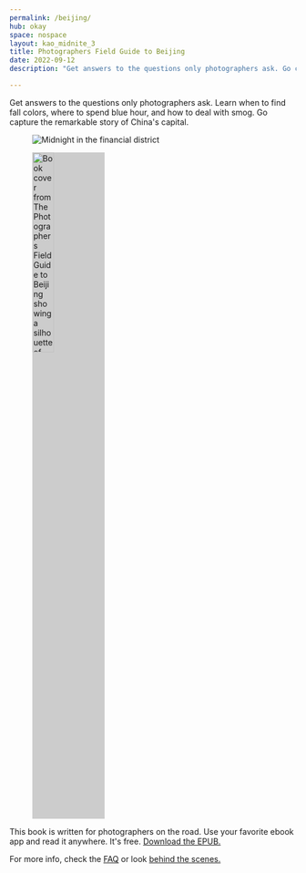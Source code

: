 ```yaml
---
permalink: /beijing/
hub: okay
space: nospace
layout: kao_midnite_3
title: Photographers Field Guide to Beijing
date: 2022-09-12
description: "Get answers to the questions only photographers ask. Go capture the remarkable story of China's capital."

---
```



Get answers to the questions only photographers ask. Learn when to find fall colors, where to spend blue hour, and how to deal with smog. Go capture the remarkable story of China's capital.

<figure>
<img class="kao-1x1-half" 
srcset="
https://images.zachmccabe.com/file/field-guide/field-guide-2-0-0896.jpg 896w, 
https://images.zachmccabe.com/file/field-guide/field-guide-2-0-0448.jpg 448w, 
https://images.zachmccabe.com/file/field-guide/field-guide-2-0-0224.jpg 224w" 
src="https://images.zachmccabe.com/file/field-guide/field-guide-2-0-0448.jpg" 
alt="Midnight in the financial district" 
sizes="max-width:896px" loading="lazy" />

<img style="background:#ccc;width:30%" srcset="
https://images.zachmccabe.com/file/field-guide/field-guide-cover-1120x1792.png 1792w, 
https://images.zachmccabe.com/file/field-guide/field-guide-cover-560x896.png 896w, 
https://images.zachmccabe.com/file/field-guide/field-guide-cover-280x448.png 448w, 
https://images.zachmccabe.com/file/field-guide/field-guide-cover-140x224.png 224w" 
src="https://images.zachmccabe.com/file/field-guide/field-guide-cover-280x448.png" alt="Book cover from The Photographers Field Guide to Beijing showing a silhouette of the city's old Drum Tower"  sizes="max-width:1120px" loading="lazy" />
</figure>
  
This book is written for photographers on the road. Use your favorite ebook app and read it anywhere. It's free. [Download the EPUB.]

For more info, check the [FAQ] or look [behind the scenes.]



[download the EPUB.]: https://github.com/zachmccabe/beijing/releases

[FAQ]: https://www.zachmccabe.com/beijing/faq

[behind the scenes.]: https://www.zachmccabe.com/beijing/bts/colophon
